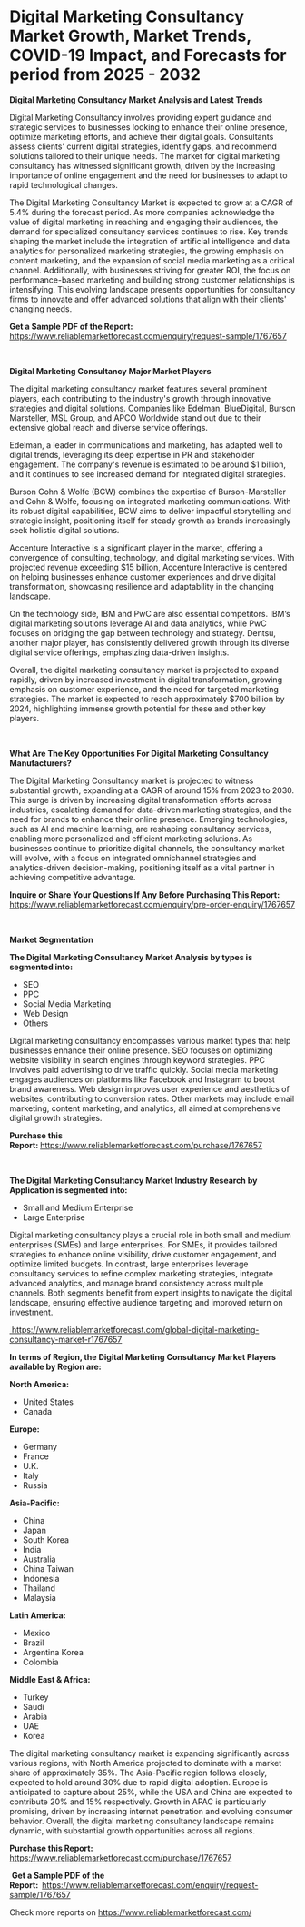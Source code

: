 <p><h1>Digital Marketing Consultancy Market Growth, Market Trends, COVID-19 Impact, and Forecasts for period from 2025 - 2032</h1></p><p><strong>Digital Marketing Consultancy Market Analysis and Latest Trends</strong></p>
<p><p>Digital Marketing Consultancy involves providing expert guidance and strategic services to businesses looking to enhance their online presence, optimize marketing efforts, and achieve their digital goals. Consultants assess clients' current digital strategies, identify gaps, and recommend solutions tailored to their unique needs. The market for digital marketing consultancy has witnessed significant growth, driven by the increasing importance of online engagement and the need for businesses to adapt to rapid technological changes.</p><p>The Digital Marketing Consultancy Market is expected to grow at a CAGR of 5.4% during the forecast period. As more companies acknowledge the value of digital marketing in reaching and engaging their audiences, the demand for specialized consultancy services continues to rise. Key trends shaping the market include the integration of artificial intelligence and data analytics for personalized marketing strategies, the growing emphasis on content marketing, and the expansion of social media marketing as a critical channel. Additionally, with businesses striving for greater ROI, the focus on performance-based marketing and building strong customer relationships is intensifying. This evolving landscape presents opportunities for consultancy firms to innovate and offer advanced solutions that align with their clients' changing needs.</p></p>
<p><strong>Get a Sample PDF of the Report:&nbsp;</strong> <a href="https://www.reliablemarketforecast.com/enquiry/request-sample/1767657?utm_campaign=2533&utm_medium=2&utm_source=Github&utm_content=ia&utm_term=11032025&utm_id=digital-marketing-consultancy">https://www.reliablemarketforecast.com/enquiry/request-sample/1767657</a></p>
<p>&nbsp;</p>
<p><strong>Digital Marketing Consultancy Major Market Players</strong></p>
<p><p>The digital marketing consultancy market features several prominent players, each contributing to the industry's growth through innovative strategies and digital solutions. Companies like Edelman, BlueDigital, Burson Marsteller, MSL Group, and APCO Worldwide stand out due to their extensive global reach and diverse service offerings.</p><p>Edelman, a leader in communications and marketing, has adapted well to digital trends, leveraging its deep expertise in PR and stakeholder engagement. The company's revenue is estimated to be around $1 billion, and it continues to see increased demand for integrated digital strategies.</p><p>Burson Cohn & Wolfe (BCW) combines the expertise of Burson-Marsteller and Cohn & Wolfe, focusing on integrated marketing communications. With its robust digital capabilities, BCW aims to deliver impactful storytelling and strategic insight, positioning itself for steady growth as brands increasingly seek holistic digital solutions.</p><p>Accenture Interactive is a significant player in the market, offering a convergence of consulting, technology, and digital marketing services. With projected revenue exceeding $15 billion, Accenture Interactive is centered on helping businesses enhance customer experiences and drive digital transformation, showcasing resilience and adaptability in the changing landscape.</p><p>On the technology side, IBM and PwC are also essential competitors. IBM’s digital marketing solutions leverage AI and data analytics, while PwC focuses on bridging the gap between technology and strategy. Dentsu, another major player, has consistently delivered growth through its diverse digital service offerings, emphasizing data-driven insights.</p><p>Overall, the digital marketing consultancy market is projected to expand rapidly, driven by increased investment in digital transformation, growing emphasis on customer experience, and the need for targeted marketing strategies. The market is expected to reach approximately $700 billion by 2024, highlighting immense growth potential for these and other key players.</p></p>
<p>&nbsp;</p>
<p><strong>What Are The Key Opportunities For Digital Marketing Consultancy Manufacturers?</strong></p>
<p><p>The Digital Marketing Consultancy market is projected to witness substantial growth, expanding at a CAGR of around 15% from 2023 to 2030. This surge is driven by increasing digital transformation efforts across industries, escalating demand for data-driven marketing strategies, and the need for brands to enhance their online presence. Emerging technologies, such as AI and machine learning, are reshaping consultancy services, enabling more personalized and efficient marketing solutions. As businesses continue to prioritize digital channels, the consultancy market will evolve, with a focus on integrated omnichannel strategies and analytics-driven decision-making, positioning itself as a vital partner in achieving competitive advantage.</p></p>
<p><strong>Inquire or Share Your Questions If Any Before Purchasing This Report:</strong> <a href="https://www.reliablemarketforecast.com/enquiry/pre-order-enquiry/1767657?utm_campaign=2533&utm_medium=2&utm_source=Github&utm_content=ia&utm_term=11032025&utm_id=digital-marketing-consultancy">https://www.reliablemarketforecast.com/enquiry/pre-order-enquiry/1767657</a></p>
<p>&nbsp;</p>
<p><strong>Market Segmentation</strong></p>
<p><strong>The Digital Marketing Consultancy Market Analysis by types is segmented into:</strong></p>
<p><ul><li>SEO</li><li>PPC</li><li>Social Media Marketing</li><li>Web Design</li><li>Others</li></ul></p>
<p><p>Digital marketing consultancy encompasses various market types that help businesses enhance their online presence. SEO focuses on optimizing website visibility in search engines through keyword strategies. PPC involves paid advertising to drive traffic quickly. Social media marketing engages audiences on platforms like Facebook and Instagram to boost brand awareness. Web design improves user experience and aesthetics of websites, contributing to conversion rates. Other markets may include email marketing, content marketing, and analytics, all aimed at comprehensive digital growth strategies.</p></p>
<p><strong>Purchase this Report:&nbsp;</strong><a href="https://www.reliablemarketforecast.com/purchase/1767657?utm_campaign=2533&utm_medium=2&utm_source=Github&utm_content=ia&utm_term=11032025&utm_id=digital-marketing-consultancy">https://www.reliablemarketforecast.com/purchase/1767657</a></p>
<p>&nbsp;</p>
<p><strong>The Digital Marketing Consultancy Market Industry Research by Application is segmented into:</strong></p>
<p><ul><li>Small and Medium Enterprise</li><li>Large Enterprise</li></ul></p>
<p><p>Digital marketing consultancy plays a crucial role in both small and medium enterprises (SMEs) and large enterprises. For SMEs, it provides tailored strategies to enhance online visibility, drive customer engagement, and optimize limited budgets. In contrast, large enterprises leverage consultancy services to refine complex marketing strategies, integrate advanced analytics, and manage brand consistency across multiple channels. Both segments benefit from expert insights to navigate the digital landscape, ensuring effective audience targeting and improved return on investment.</p></p>
<p><a href="https://www.reliablemarketforecast.com/global-digital-marketing-consultancy-market-r1767657?utm_campaign=2533&utm_medium=2&utm_source=Github&utm_content=ia&utm_term=11032025&utm_id=digital-marketing-consultancy">&nbsp;https://www.reliablemarketforecast.com/global-digital-marketing-consultancy-market-r1767657</a></p>
<p><strong>In terms of Region, the Digital Marketing Consultancy Market Players available by Region are:</strong></p>
<p>
    <p> <strong> North America: </strong>
        <ul>
            <li>United States</li>
            <li>Canada</li>
        </ul>
        </p> 
    <p> <strong> Europe: </strong>
        <ul>
            <li>Germany</li>
            <li>France</li>
            <li>U.K.</li>
            <li>Italy</li>
            <li>Russia</li>
        </ul>
        </p> 
    <p> <strong> Asia-Pacific: </strong>
        <ul>
            <li>China</li>
            <li>Japan</li>
            <li>South Korea</li>
            <li>India</li>
            <li>Australia</li>
            <li>China Taiwan</li>
            <li>Indonesia</li>
            <li>Thailand</li>
            <li>Malaysia</li>
        </ul>
        </p> 
    <p> <strong> Latin America: </strong>
        <ul>
            <li>Mexico</li>
            <li>Brazil</li>
            <li>Argentina Korea</li>
            <li>Colombia</li>
        </ul>
        </p> 
    <p> <strong> Middle East & Africa: </strong>
        <ul>
            <li>Turkey</li>
            <li>Saudi</li>
            <li>Arabia</li>
            <li>UAE</li>
            <li>Korea</li>
        </ul>
    </p>
    </p>
<p><p>The digital marketing consultancy market is expanding significantly across various regions, with North America projected to dominate with a market share of approximately 35%. The Asia-Pacific region follows closely, expected to hold around 30% due to rapid digital adoption. Europe is anticipated to capture about 25%, while the USA and China are expected to contribute 20% and 15% respectively. Growth in APAC is particularly promising, driven by increasing internet penetration and evolving consumer behavior. Overall, the digital marketing consultancy landscape remains dynamic, with substantial growth opportunities across all regions.</p></p>
<p><strong>Purchase this Report: </strong><a href="https://www.reliablemarketforecast.com/purchase/1767657?utm_campaign=2533&utm_medium=2&utm_source=Github&utm_content=ia&utm_term=11032025&utm_id=digital-marketing-consultancy">https://www.reliablemarketforecast.com/purchase/1767657</a></p>
<p>&nbsp;<strong>Get a Sample PDF of the Report:&nbsp;&nbsp;</strong><a href="https://www.reliablemarketforecast.com/enquiry/request-sample/1767657?utm_campaign=2533&utm_medium=2&utm_source=Github&utm_content=ia&utm_term=11032025&utm_id=digital-marketing-consultancy">https://www.reliablemarketforecast.com/enquiry/request-sample/1767657</a></p>
<p><strong></strong></p>
<p>Check more reports on <a href="https://www.reliablemarketforecast.com/?utm_campaign=2533&utm_medium=2&utm_source=Github&utm_content=ia&utm_term=11032025&utm_id=digital-marketing-consultancy">https://www.reliablemarketforecast.com/</a></p>